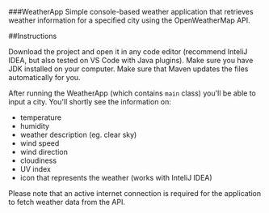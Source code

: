 ###WeatherApp
Simple console-based weather application that retrieves weather information for a specified city using the OpenWeatherMap API.

##Instructions

Download the project and open it in any code editor (recommend InteliJ IDEA, but also tested on VS Code with Java plugins).
Make sure you have JDK installed on your computer.
Make sure that Maven updates the files automatically for you.

After running the WeatherApp (which contains `main` class) you'll be able to input a city. You'll shortly see the information on:
- temperature
- humidity
- weather description (eg. clear sky)
- wind speed
- wind direction
- cloudiness
- UV index
- icon that represents the weather (works with InteliJ IDEA)

Please note that an active internet connection is required for the application to fetch weather data from the API.
